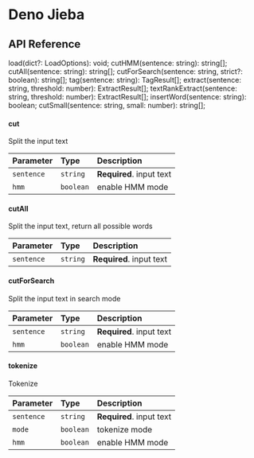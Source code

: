 # Deno Jieba

## API Reference

load(dict?: LoadOptions): void;
cutHMM(sentence: string): string[];
cutAll(sentence: string): string[];
cutForSearch(sentence: string, strict?: boolean): string[];
tag(sentence: string): TagResult[];
extract(sentence: string, threshold: number): ExtractResult[];
textRankExtract(sentence: string, threshold: number): ExtractResult[];
insertWord(sentence: string): boolean;
cutSmall(sentence: string, small: number): string[];

#### cut

Split the input text

| Parameter  | Type      | Description              |
| :--------- | :-------- | :----------------------- |
| `sentence` | `string`  | **Required**. input text |
| `hmm`      | `boolean` | enable HMM mode          |

#### cutAll

Split the input text, return all possible words

| Parameter  | Type     | Description              |
| :--------- | :------- | :----------------------- |
| `sentence` | `string` | **Required**. input text |

#### cutForSearch

Split the input text in search mode

| Parameter  | Type      | Description              |
| :--------- | :-------- | :----------------------- |
| `sentence` | `string`  | **Required**. input text |
| `hmm`      | `boolean` | enable HMM mode          |

#### tokenize

Tokenize

| Parameter  | Type      | Description              |
| :--------- | :-------- | :----------------------- |
| `sentence` | `string`  | **Required**. input text |
| `mode`     | `boolean` | tokenize mode            |
| `hmm`      | `boolean` | enable HMM mode          |
